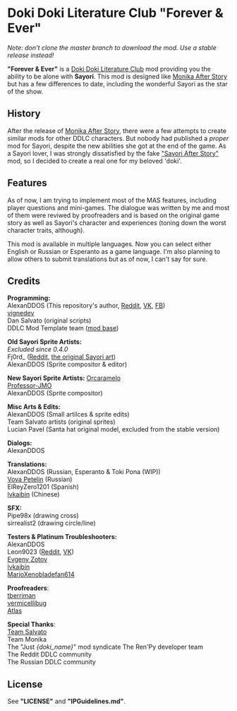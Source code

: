 # Doki Doki Literature Club "Forever & Ever"  
*Note: don't clone the master branch to download the mod. Use a stable release instead!*  
  
**"Forever & Ever"** is a [Doki Doki Literature Club](http://ddlc.moe) mod providing you the ability to be alone with **Sayori**. This mod is designed like [Monika After Story](https://github.com/Monika-After-Story/MonikaModDev) but has a few differences to date, including the wonderful Sayori as the star of the show.  
## History
After the release of [Monika After Story](https://github.com/Monika-After-Story/MonikaModDev), there were a few attempts to create similar mods for other DDLC characters. But nobody had published a _proper_ mod for Sayori, despite the new abilities she got at the end of the game. As a Sayori lover, I was strongly dissatisfied by the fake ["Sayori After Story"](https://www.reddit.com/r/DDLC/comments/8nviad/mod_release_sayori_after_story/) mod, so I decided to create a real one for my beloved 'doki'.  

## Features  
As of now, I am trying to implement most of the MAS features, including player questions and mini-games. The dialogue was written by me and most of them were reviwed by proofreaders and is based on the original game story as well as Sayori's character and experiences (toning down the worst character traits, although).  
  
This mod is available in multiple languages. Now you can select either English or Russian or Esperanto as a game language. I'm also planning to allow others to submit translations but as of now, I can't say for sure.

## Credits  
**Programming:**  
AlexanDDOS (This repository's author, [Reddit](https://www.reddit.com/user/AlexanDDOS), [VK](https://vk.com/alexanddos), [FB](https://www.facebook.com/alexanDDOS))  
[vignedev](https://github.com/vignedev)  
Dan Salvato (original scripts)  
DDLC Mod Template team ([mod base](https://github.com/Monika-After-Story/DDLCModTemplate))  
  
**Old Sayori Sprite Artists:**  
*Excluded since 0.4.0*  
Fj0rd_ ([Reddit](https://www.reddit.com/user/Fj0rd_), [the original Sayori art](https://www.reddit.com/r/DDLC/comments/7h40q6/ok_final_version_this_time_i_swear/))  
AlexanDDOS (Sprite compositor & editor)  
  
**New Sayori Sprite Artists:** 
[Orcaramelo](https://github.com/Orcaramelo)  
[Professor-JMO](https://github.com/Professor-JMO)  
AlexanDDOS (Sprite compositor)  
  
**Misc Arts & Edits:**  
AlexanDDOS (Small artilces & sprite edits)  
Team Salvato artists (original sprites)  
Lucian Pavel (Santa hat original model, excluded from the stable version)  
  
**Dialogs:**  
AlexanDDOS  
  
**Translations:**  
AlexanDDOS (Russian, Esperanto & Toki Pona (WIP))  
[Vova Petelin](https://vk.com/toxin_666) (Russian)  
ElReyZero1201 (Spanish)  
[lvkaibin](https://www.reddit.com/user/lvkaibin) (Chinese)  
  
**SFX:**  
Pipe98x (drawing cross)  
sirrealist2 (drawing circle/line)  
  
**Testers & Platinum Troubleshooters:**  
AlexanDDOS  
Leon9023 ([Reddit](https://www.reddit.com/user/leon9023), [VK](https://vk.com/leon9023))  
[Evgeny Zotov](https://vk.com/everlastingtolovesayori)  
[lvkaibin](https://www.reddit.com/user/lvkaibin)  
[MarioXenobladefan614](https://www.reddit.com/user/MarioXenobladefan614)  

**Proofreaders**:  
[tberriman](https://www.reddit.com/user/tberriman)  
[vermicellibug](https://github.com/vermicellibug)  
[Atlas](https://www.reddit.com/user/Nekochroma)  
  
**Special Thanks**:  
[Team Salvato](http://teamsalvato.com)  
Team Monika  
The "Just *{doki_name}*" mod syndicate
The Ren'Py developer team  
The Reddit DDLC community  
The Russian DDLC community  
  
## License  
See **"LICENSE"** and **"IPGuidelines.md"**.

